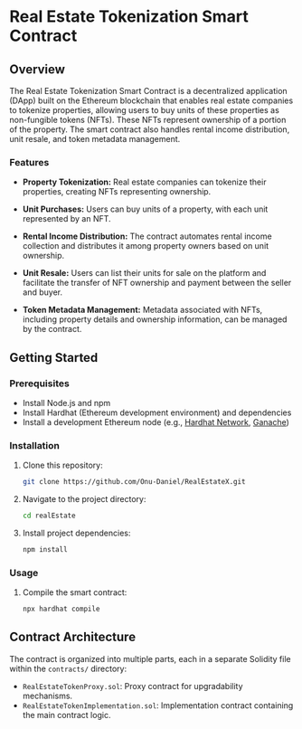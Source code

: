 # Real Estate Tokenization Smart Contract

## Overview

The Real Estate Tokenization Smart Contract is a decentralized application (DApp) built on the Ethereum blockchain that enables real estate companies to tokenize properties, allowing users to buy units of these properties as non-fungible tokens (NFTs). These NFTs represent ownership of a portion of the property. The smart contract also handles rental income distribution, unit resale, and token metadata management.

### Features

- **Property Tokenization:** Real estate companies can tokenize their properties, creating NFTs representing ownership.

- **Unit Purchases:** Users can buy units of a property, with each unit represented by an NFT.

- **Rental Income Distribution:** The contract automates rental income collection and distributes it among property owners based on unit ownership.

- **Unit Resale:** Users can list their units for sale on the platform and facilitate the transfer of NFT ownership and payment between the seller and buyer.

- **Token Metadata Management:** Metadata associated with NFTs, including property details and ownership information, can be managed by the contract.

## Getting Started

### Prerequisites

- Install Node.js and npm
- Install Hardhat (Ethereum development environment) and dependencies
- Install a development Ethereum node (e.g., [Hardhat Network](https://hardhat.org/hardhat-network/), [Ganache](https://www.trufflesuite.com/ganache))

### Installation

1. Clone this repository:

   ```bash
   git clone https://github.com/Onu-Daniel/RealEstateX.git
   ```

2. Navigate to the project directory:

   ```bash
   cd realEstate
   ```

3. Install project dependencies:

   ```bash
   npm install
   ```

### Usage

1. Compile the smart contract:

   ```bash
   npx hardhat compile
   ```

## Contract Architecture

The contract is organized into multiple parts, each in a separate Solidity file within the `contracts/` directory:

- `RealEstateTokenProxy.sol`: Proxy contract for upgradability mechanisms.
- `RealEstateTokenImplementation.sol`: Implementation contract containing the main contract logic.
